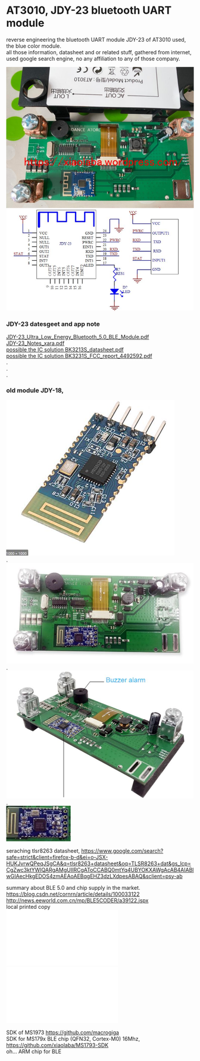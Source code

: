 # AT3010, JDY-23 bluetooth UART module
reverse engineering the bluetooth UART module JDY-23 of AT3010 used, the blue color module.  
all those information, datasheet and or related stuff, gathered from internet, used google search engine, no any affiliation to any of those company.


![AT3010_PCB_2020-09-02_version.jpg](AT3010_PCB_2020-09-02_version.jpg)    
![JDY-23_sch.jpg](JDY-23_sch.jpg)  

### JDY-23 datesgeet and app note  
[JDY-23_Ultra_Low_Energy_Bluetooth_5.0_BLE_Module.pdf](JDY-23_Ultra_Low_Energy_Bluetooth_5.0_BLE_Module.pdf)  
[JDY-23_Notes_xara.pdf](JDY-23_Notes_xara.pdf)  
[possible the IC solution BK3213S_datasheet.pdf](BK3213S_datasheet.pdf)  
[possible the IC solution BK3231S_FCC_report_4492592.pdf](BK3231S_FCC_report_4492592.pdf)  
.  
.  
.  
### old module JDY-18,  
![possible IC solution JDY-18_JY01SS12D.JPG](JDY-18_JY01SS12D.JPG)  
.  
![AT3010_PCB_1.JPG](AT3010_PCB_1.JPG)  
.  
![AT3010_PCB_2.JPG](AT3010_PCB_2.JPG)  
.  
![JDY-18_bluetooth_module.JPG](JDY-18_bluetooth_module.JPG)  

seraching tlsr8263 datasheet, 
https://www.google.com/search?safe=strict&client=firefox-b-d&ei=o-JSX-HUKJvrwQPeqJSgCA&q=tlsr8263+datasheet&oq=TLSR8263+dat&gs_lcp=CgZwc3ktYWIQARgAMgUIIRCgAToCCABQ0mtYq4UBYOKXAWgAcAB4AIABlwGIAecHkgEDOS4zmAEAoAEBqgEHZ3dzLXdpesABAQ&sclient=psy-ab

summary about BLE 5.0 and chip supply in the market.  
https://blog.csdn.net/cornrn/article/details/100033122  
http://news.eeworld.com.cn/mp/BLE5CODER/a39122.jspx  
local printed copy  
![主流蓝牙芯片设计厂商（2019）最新排名_cornrn的博客-CSDN博客.pdf](主流蓝牙芯片设计厂商（2019）最新排名_cornrn的博客-CSDN博客.pdf)  
![超全蓝牙芯片原厂总结(含芯片型号)-电子头条-EEWORLD电子工程世界.pdf](超全蓝牙芯片原厂总结(含芯片型号)-电子头条-EEWORLD电子工程世界.pdf)  

SDK of MS1973 https://github.com/macrogiga  
SDK for MS179x BLE chip (QFN32, Cortex-M0) 16Mhz, https://github.com/xiaolaba/MS1793-SDK  
oh... ARM chip for BLE




